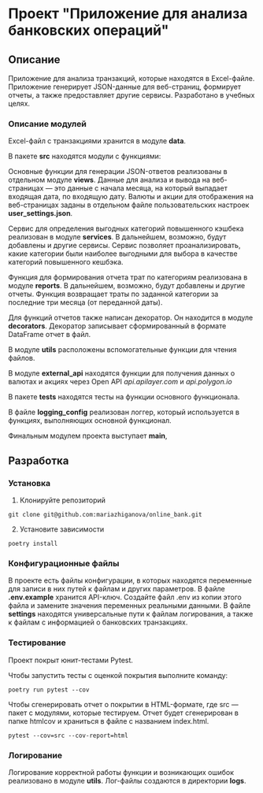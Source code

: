 # Проект "Приложение для анализа банковских операций"

## Описание
Приложение для анализа транзакций, которые находятся в Excel-файле. 
Приложение генерирует JSON-данные для веб-страниц, формирует отчеты, а также предоставляет другие сервисы.
Разработано в учебных целях. 

### Описание модулей
Excel-файл с транзакциями хранится в модуле __data__.

В пакете __src__ находятся модули с функциями:

Основные функции для генерации JSON-ответов реализованы в отдельном модуле __views__.
Данные для анализа и вывода на веб-страницах — это данные с начала месяца, на который выпадает входящая дата, по входящую дату.
Валюты и акции для отображения на веб-страницах заданы в отдельном файле пользовательских настроек __user_settings.json__.

Сервис для определения выгодных категорий повышенного кэшбека реализован в модуле __services__. В дальнейшем, возможно, будут добавлены и другие сервисы.
Сервис позволяет проанализировать, какие категории были наиболее выгодными для выбора в качестве категорий повышенного кешбэка.

Функция для формирования отчета трат по категориям реализована в модуле __reports__. В дальнейшем, возможно, будут добавлены и другие отчеты.
Функция возвращает траты по заданной категории за последние три месяца (от переданной даты).

Для функций отчетов также написан декоратор. Он находится в модуле __decorators__. Декоратор записывает сформированный в формате DataFrame отчет в файл.

В модуле __utils__ расположены вспомогательные функции для чтения файлов.

В модуле __external_api__ находятся функции для получения данных о валютах и акциях через Open API *api.apilayer.com* и *api.polygon.io*

В пакете __tests__ находятся тесты на функции основного функционала.

В файле __logging_config__ реализован логгер, который используется в функциях, выполняющих основной функционал.

Финальным модулем проекта выступает **main**,

## Разработка

### Установка
1. Клонируйте репозиторий
```commandline
git clone git@github.com:mariazhiganova/online_bank.git

```
2. Установите зависимости
```commandline
poetry install
```

### Конфигурационные файлы

В проекте есть файлы конфигурации, в которых находятся переменные для записи в них путей к файлам и других параметров.
В файле **.env.example** хранится API-ключ. Создайте файл .env из копии этого файла и замените значения переменных реальными данными.
В файле **settings** находятся универсальные пути к файлам логирования, а также к файлам с информацией о банковских транзакциях.

### Тестирование 
Проект покрыт юнит-тестами Pytest.

Чтобы запустить тесты с оценкой покрытия выполните команду:
```commandline
poetry run pytest --cov
```
Чтобы сгенерировать отчет о покрытии в HTML-формате, где src — пакет c модулями, которые тестируем. 
Отчет будет сгенерирован в папке htmlcov и храниться в файле с названием index.html.
```commandline
pytest --cov=src --cov-report=html
```
### Логирование
Логирование корректной работы функции и возникающих ошибок реализовано в модуле  **utils**. Лог-файлы создаются в директории **logs**.
